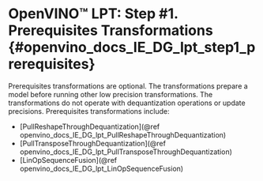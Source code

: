 # OpenVINO™ LPT: Step #1. Prerequisites Transformations {#openvino_docs_IE_DG_lpt_step1_prerequisites}

Prerequisites transformations are optional. The transformations prepare a model before running other low precision transformations. The transformations do not operate with dequantization operations or update precisions. Prerequisites transformations include:
* [PullReshapeThroughDequantization](@ref openvino_docs_IE_DG_lpt_PullReshapeThroughDequantization)
* [PullTransposeThroughDequantization](@ref openvino_docs_IE_DG_lpt_PullTransposeThroughDequantization)
* [LinOpSequenceFusion](@ref openvino_docs_IE_DG_lpt_LinOpSequenceFusion)